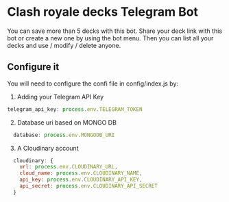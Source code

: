 # Clash royale decks Telegram Bot

You can save more than 5 decks with this bot. Share your deck link with this bot or create a new one by using the bot menu. Then you can list all your decks and use / modify / delete anyone.

## Configure it

You will need to configure the confi file in config/index.js by:
1. Adding your Telegram API Key

```javascript
telegram_api_key: process.env.TELEGRAM_TOKEN
```

2. Database uri based on MONGO DB

```javascript
  database: process.env.MONGODB_URI
```
3. A Cloudinary account

```javascript
  cloudinary: {
    url: process.env.CLOUDINARY_URL,
    cloud_name: process.env.CLOUDINARY_NAME,
    api_key: process.env.CLOUDINARY_API_KEY,
    api_secret: process.env.CLOUDINARY_API_SECRET
  }
```

